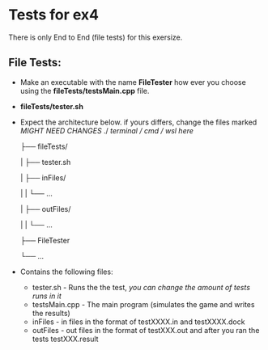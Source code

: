 # Tests for ex4
There is only End to End (file tests) for this exersize.

## File Tests:
* Make an executable with the name **FileTester** how ever you choose using the **fileTests/testsMain.cpp** file.
* **fileTests/tester.sh**
* Expect the architecture below. if yours differs, change the files marked *MIGHT NEED CHANGES*
    ./ *terminal / cmd / wsl here* 
    
    ├── fileTests/ 
    
    |   ├── tester.sh    

    |   ├── inFiles/    

    |   |   └── ... 

    |   ├── outFiles/    
    
    |   |   └── ... 
    
    ├── FileTester  
    
    └── ... 
    
* Contains the following files:
    * tester.sh - Runs the the test, *you can change the amount of tests runs in it*
    * testsMain.cpp - The main program (simulates the game and writes the results)
    * inFiles - in files in the format of testXXXX.in and testXXXX.dock
    * outFiles - out files in the format of testXXX.out and after you ran the tests testXXX.result 
